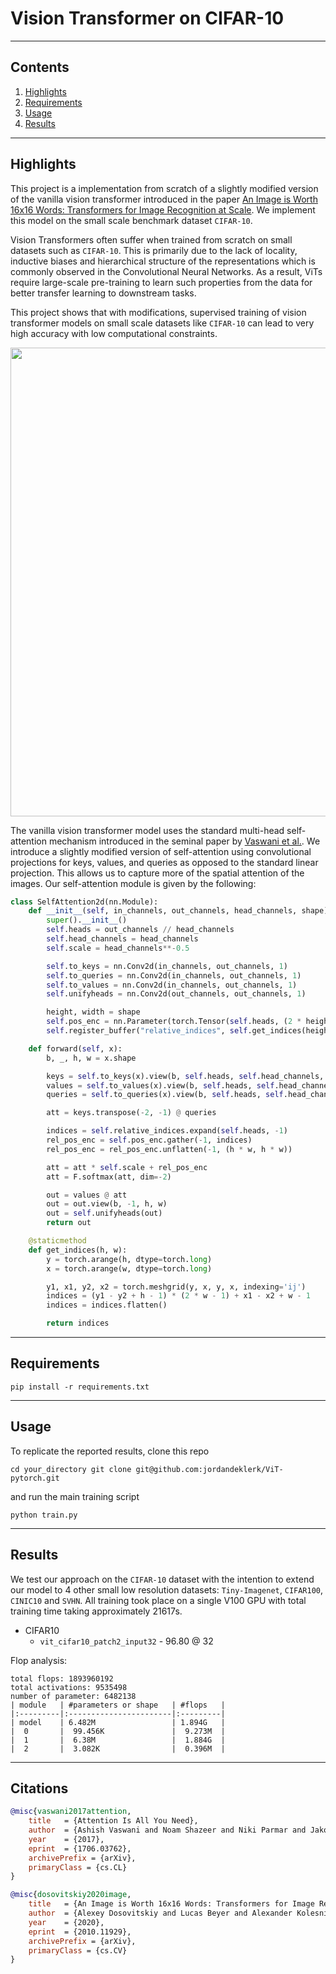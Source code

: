 # Vision Transformer on CIFAR-10

<hr>

## Contents

1. [Highlights](#Highlights)
2. [Requirements](#Requirements)
3. [Usage](#Training)
4. [Results](#Results)


<hr>

## Highlights
This project is a implementation from scratch of a slightly modified version of the vanilla vision transformer introduced in the paper [An Image is Worth 16x16 Words: Transformers for Image Recognition at Scale](https://arxiv.org/abs/2010.11929). We implement this model on the small scale benchmark dataset `CIFAR-10`. 

Vision Transformers often suffer when trained from scratch on small datasets such as `CIFAR-10`. This is primarily due to the lack of locality, inductive biases and hierarchical structure of the representations which is commonly observed in the Convolutional Neural Networks. As a result, ViTs require large-scale pre-training to learn such properties from the data for better transfer learning to downstream tasks. 

This project shows that with modifications, supervised training of vision transformer models on small scale datasets like `CIFAR-10` can lead to very high accuracy with low computational constraints. 

<img src="./Images/vit.gif" width="750"></img>

The vanilla vision transformer model uses the standard multi-head self-attention mechanism introduced in the seminal paper by [Vaswani et al.](https://arxiv.org/abs/1706.03762). We introduce a slightly modified version of self-attention using convolutional projections for keys, values, and queries as opposed to the standard linear projection. This allows us to capture more of the spatial attention of the images. Our self-attention module is given by the following:

```python
class SelfAttention2d(nn.Module):
    def __init__(self, in_channels, out_channels, head_channels, shape):
        super().__init__()
        self.heads = out_channels // head_channels
        self.head_channels = head_channels
        self.scale = head_channels**-0.5

        self.to_keys = nn.Conv2d(in_channels, out_channels, 1)
        self.to_queries = nn.Conv2d(in_channels, out_channels, 1)
        self.to_values = nn.Conv2d(in_channels, out_channels, 1)
        self.unifyheads = nn.Conv2d(out_channels, out_channels, 1)

        height, width = shape
        self.pos_enc = nn.Parameter(torch.Tensor(self.heads, (2 * height - 1) * (2 * width - 1)))
        self.register_buffer("relative_indices", self.get_indices(height, width))

    def forward(self, x):
        b, _, h, w = x.shape

        keys = self.to_keys(x).view(b, self.heads, self.head_channels, -1)
        values = self.to_values(x).view(b, self.heads, self.head_channels, -1)
        queries = self.to_queries(x).view(b, self.heads, self.head_channels, -1)

        att = keys.transpose(-2, -1) @ queries

        indices = self.relative_indices.expand(self.heads, -1)
        rel_pos_enc = self.pos_enc.gather(-1, indices)
        rel_pos_enc = rel_pos_enc.unflatten(-1, (h * w, h * w))

        att = att * self.scale + rel_pos_enc
        att = F.softmax(att, dim=-2)

        out = values @ att
        out = out.view(b, -1, h, w)
        out = self.unifyheads(out)
        return out

    @staticmethod
    def get_indices(h, w):
        y = torch.arange(h, dtype=torch.long)
        x = torch.arange(w, dtype=torch.long)

        y1, x1, y2, x2 = torch.meshgrid(y, x, y, x, indexing='ij')
        indices = (y1 - y2 + h - 1) * (2 * w - 1) + x1 - x2 + w - 1
        indices = indices.flatten()

        return indices
```


<hr>

## Requirements
```shell
pip install -r requirements.txt
```

<hr>

## Usage
To replicate the reported results, clone this repo
```shell
cd your_directory git clone git@github.com:jordandeklerk/ViT-pytorch.git
```
and run the main training script
```shell
python train.py 
```

<hr>

## Results
We test our approach on the `CIFAR-10` dataset with the intention to extend our model to 4 other small low resolution datasets: `Tiny-Imagenet`, `CIFAR100`, `CINIC10` and `SVHN`. All training took place on a single V100 GPU with total training time taking approximately 21617s.
  * CIFAR10
    * ```vit_cifar10_patch2_input32``` - 96.80 @ 32

Flop analysis:
```
total flops: 1893960192
total activations: 9535498
number of parameter: 6482138
| module   | #parameters or shape   | #flops   |
|:---------|:-----------------------|:---------|
| model    | 6.482M                 | 1.894G   |
|  0       |  99.456K               |  9.273M  |
|  1       |  6.38M                 |  1.884G  |
|  2       |  3.082K                |  0.396M  |
```

<hr>

## Citations
```bibtex
@misc{vaswani2017attention,
    title   = {Attention Is All You Need},
    author  = {Ashish Vaswani and Noam Shazeer and Niki Parmar and Jakob Uszkoreit and Llion Jones and Aidan N. Gomez and Lukasz Kaiser and Illia Polosukhin},
    year    = {2017},
    eprint  = {1706.03762},
    archivePrefix = {arXiv},
    primaryClass = {cs.CL}
}
```

```bibtex
@misc{dosovitskiy2020image,
    title   = {An Image is Worth 16x16 Words: Transformers for Image Recognition at Scale},
    author  = {Alexey Dosovitskiy and Lucas Beyer and Alexander Kolesnikov and Dirk Weissenborn and Xiaohua Zhai and Thomas Unterthiner and Mostafa Dehghani and Matthias Minderer and Georg Heigold and Sylvain Gelly and Jakob Uszkoreit and Neil Houlsby},
    year    = {2020},
    eprint  = {2010.11929},
    archivePrefix = {arXiv},
    primaryClass = {cs.CV}
}
```
